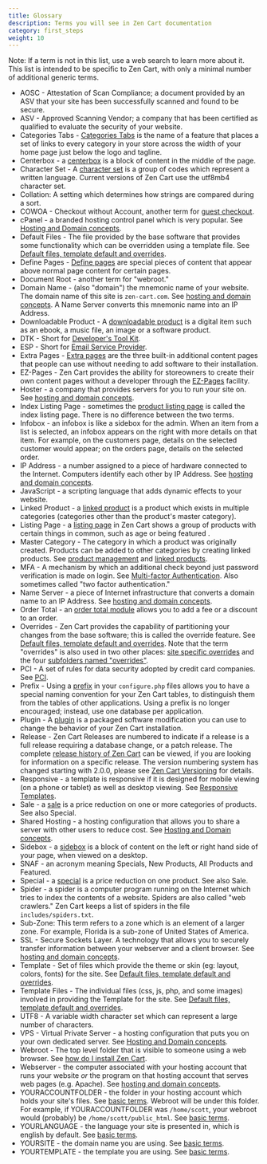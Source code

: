```yaml
---
title: Glossary 
description: Terms you will see in Zen Cart documentation 
category: first_steps 
weight: 10
---
```


Note: If a term is not in this list, use a web search to learn more about it.  This list is intended to be specific to Zen Cart, with only a minimal number of additional generic terms. 

- AOSC - Attestation of Scan Compliance; a document provided by an ASV that your site has been successfully scanned and found to be secure. 
- ASV - Approved Scanning Vendor; a company that has been certified as qualified to evaluate the security of your website. 
- Categories Tabs - [Categories Tabs](/user/new_user_topics/categories_tabs/) is the name of a feature that places a set of links to every category in your store across the width of your home page just below the logo and tagline. 
- Centerbox - a [centerbox](/user/template/centerboxes/) is a block of content in the middle of the page.  
- Character Set - A [character set](/user/upgrading/detailed_upgrading/#character-set) is a group of codes which represent a written language. Current versions of Zen Cart use the utf8mb4 character set. 
- Collation: A setting which determines how strings are compared during a sort.
- COWOA - Checkout without Account, another term for [guest checkout](/user/miscellaneous/can_zen_cart/#can-customers-purchase-from-my-zen-cart-shop-without-creating-an-account).
- cPanel - a branded hosting control panel which is very popular.  See [Hosting and Domain concepts](/user/first_steps/hosting/). 
- Default Files - The file provided by the base software that provides some functionality which can be overridden using a template file.  See [Default files, template default and overrides](/user/first_steps/overrides/).
- Define Pages - [Define pages](/user/template/define_pages/) are special pieces of content that appear above normal page content for certain pages.
- Document Root - another term for "webroot." 
- Domain Name - (also "domain") the mnemonic name of your website.  The domain name of this site is `zen-cart.com`.  See [hosting and domain concepts](/user/first_steps/hosting/).  A Name Server converts this mnemonic name into an IP Address. 
- Downloadable Product - A [downloadable product](/user/products/downloadable/) is a digital item such as an ebook, a music file, an image or a software product.
- DTK - Short for [Developer's Tool Kit](/user/admin/developers_toolkit/). 
- ESP - Short for [Email Service Provider](/user/email/newsletters/#using-an-email-service-provider).
- Extra Pages - [Extra pages](/user/template/extra_pages/) are the three built-in additional content pages that people can use without needing to add software to their installation. 
- EZ-Pages - Zen Cart provides the ability for storeowners to create their own content pages without a developer through the [EZ-Pages](/user/ezpages/) facility. 
- Hoster - a company that provides servers for you to run your site on. See [hosting and domain concepts](/user/first_steps/hosting/).
- Index Listing Page - sometimes the  [product listing page](/user/storefront_pages/listing_pages/) is called the index listing page.  There is no difference between the two terms. 
- Infobox - an infobox is like a sidebox for the admin.  When an item from a list is selected, an infobox appears on the right with more details on that item. For example, on the customers page, details on the selected customer would appear; on the orders page, details on the selected order.
- IP Address - a number assigned to a piece of hardware connected to the Internet.  Computers identify each other by IP Address.  See [hosting and domain concepts](/user/first_steps/hosting/).
- JavaScript - a scripting language that adds dynamic effects to your website. 
- Linked Product - a [linked product](/user/products/linked_product/) is a product which exists in multiple categories (categories other than the product's master category).
- Listing Page - a [listing page](/user/template/listing_page_layout/) in Zen Cart shows a group of products with certain things in common, such as age or being featured .
- Master Category - The category in which a product was originally created.  Products can be added to other categories by creating linked products.  See [product management](/user/products/product_management_admin/) and [linked products](/user/products/linked_product/).
- MFA - A mechanism by which an additional check beyond just password verification is made on login.  See [Multi-factor Authentication](/user/security/multifactor/).  Also sometimes called "two factor authentication." 
- Name Server - a piece of Internet infrastructure that converts a domain name to an IP Address.  See [hosting and domain concepts](/user/first_steps/hosting/).
- Order Total - an [order total module](/user/order_total/order_total/) allows you to add a fee or a discount to an order.
- Overrides - Zen Cart provides the capability of partitioning your changes from the base software; this is called the override feature.  See [Default files, template default and overrides](/user/first_steps/overrides/).  Note that the term "overrides" is also used in two other places: [site specific overrides](/user/customizing/site_specific_overrides/) and the four [subfolders named "overrides"](/user/template/template_overrides/#files-in-other-places).
- PCI - A set of rules for data security adopted by credit card companies.  See [PCI](/user/payment/pci).
- Prefix - Using a [prefix](/user/first_steps/database/#what-are-prefixes) in your `configure.php` files allows you to have a special naming convention for your Zen Cart tables, to distinguish them from the tables of other applications.  Using a prefix is no longer encouraged; instead, use one database per application.
- Plugin - A [plugin](/user/plugins/about_plugins/) is a packaged software modification you can use to change the behavior of your Zen Cart installation. 
- Release - Zen Cart Releases are numbered to indicate if a release is a full release requiring a database change, or a patch release.  The complete [release history of Zen Cart](/user/about_us/release_history/) can be viewed, if you are looking for information on a specific release. The version numbering system has changed starting with 2.0.0, please see [Zen Cart Versioning](/user/about_us/versioning/) for details.
- Responsive - a template is responsive if it is designed for mobile viewing (on a phone or tablet) as well as desktop viewing.  See [Responsive Templates](/user/template/responsive/). 
- Sale - a [sale](/user/admin_pages/catalog/salemaker/) is a price reduction on one or more categories of products. See also Special. 
- Shared Hosting - a hosting configuration that allows you to share a server with other users to reduce cost.  See [Hosting and Domain concepts](/user/first_steps/hosting/). 
- Sidebox - a [sidebox](/user/template/sideboxes/) is a block of content on the left or right hand side of your page, when viewed on a desktop.  
- SNAF - an acronym meaning Specials, New Products, All Products and Featured. 
- Special - a [special](/user/admin_pages/catalog/specials/) is a price reduction on one product. See also Sale. 
- Spider - a spider is a computer program running on the Internet which tries to index the contents of a website. Spiders are also called "web crawlers."  Zen Cart keeps a list of spiders in the file `includes/spiders.txt`.
- Sub-Zone: This term refers to a zone which is an element of a larger zone.  For example, Florida is a sub-zone of United States of America.
- SSL - Secure Sockets Layer.  A technology that allows you to securely transfer information between your webserver and a client browser.  See [hosting and domain concepts](/user/first_steps/hosting/).
- Template - Set of files which provide the theme or skin (eg: layout, colors, fonts) for the site. See [Default files, template default and overrides](/user/first_steps/overrides/).
- Template Files - The individual files (css, js, php, and some images) involved in providing the Template for the site.  See [Default files, template default and overrides](/user/first_steps/overrides/).
- UTF8 - A variable width character set which can represent a large number of characters. 
- VPS - Virtual Private Server - a hosting configuration that puts you on your own dedicated server.  See [Hosting and Domain concepts](/user/first_steps/hosting/). 
- Webroot - The top level folder that is visible to someone using a web browser.  See [how do I install Zen Cart](/user/first_steps/how_do_i_install/). 
- Webserver - the computer associated with your hosting account that runs your website *or* the program on that hosting account that serves web pages (e.g. Apache).  See [hosting and domain concepts](/user/first_steps/hosting/).
- YOURACCOUNTFOLDER - the folder  in your hosting account which holds your site's files. See [basic terms](/user/first_steps/basic_terms/). Webroot will be under this folder.  For example, if YOURACCOUNTFOLDER was `/home/scott`, your webroot would (probably) be `/home/scott/public_html`. See [basic terms](/user/first_steps/basic_terms/). 
- YOURLANGUAGE - the language your site is presented in, which is english by default.  See [basic terms](/user/first_steps/basic_terms/). 
- YOURSITE - the domain name you are using.  See [basic terms](/user/first_steps/basic_terms/). 
- YOURTEMPLATE - the template you are using.  See [basic terms](/user/first_steps/basic_terms/). 

